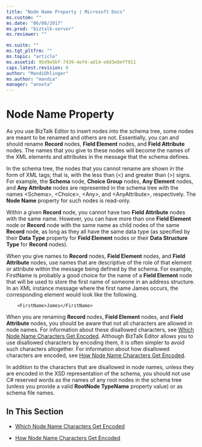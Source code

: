```yaml
---
title: "Node Name Property | Microsoft Docs"
ms.custom: ""
ms.date: "06/08/2017"
ms.prod: "biztalk-server"
ms.reviewer: ""

ms.suite: ""
ms.tgt_pltfrm: ""
ms.topic: "article"
ms.assetid: 95d9e5bf-7439-4ef4-ad14-e8d3e8eff911
caps.latest.revision: 6
author: "MandiOhlinger"
ms.author: "mandia"
manager: "anneta"
---
```

# Node Name Property
As you use BizTalk Editor to insert nodes into the schema tree, some nodes are meant to be renamed and others are not. Essentially, you can and should rename **Record** nodes, **Field Element** nodes, and **Field Attribute** nodes. The names that you give to these nodes will become the names of the XML elements and attributes in the message that the schema defines.  
  
 In the schema tree, the nodes that you cannot rename are shown in the form of XML tags; that is, with the less than (\<) and greater than (\>) signs. For example, the **Schema** node, **Choice Group** nodes, **Any Element** nodes, and **Any Attribute** nodes are represented in the schema tree with the names \<Schema\>, \<Choice\>, \<Any\>, and \<AnyAttribute\>, respectively. The **Node Name** property for such nodes is read-only.  
  
 Within a given **Record** node, you cannot have two **Field Attribute** nodes with the same name. However, you can have more than one **Field Element** node or **Record** node with the same name as child nodes of the same **Record** node, as long as they all have the same data type (as specified by their **Data Type** property for **Field Element** nodes or their **Data Structure Type** for **Record** nodes).  
  
 When you give names to **Record** nodes, **Field Element** nodes, and **Field Attribute** nodes, use names that are descriptive of the role of that element or attribute within the message being defined by the schema. For example, FirstName is probably a good choice for the name of a **Field Element** node that will be used to store the first name of someone in an address structure. In an XML instance message where the first name James occurs, the corresponding element would look like the following.  
  
```  
    <FirstName>James</FirstName>  
```  
  
 When you are renaming **Record** nodes, **Field Element** nodes, and **Field Attribute** nodes, you should be aware that not all characters are allowed in node names. For information about these disallowed characters, see [Which Node Name Characters Get Encoded](../core/which-node-name-characters-get-encoded.md). Although BizTalk Editor allows you to use disallowed characters by encoding them, it is often simpler to avoid such characters altogether. For information about how disallowed characters are encoded, see [How Node Name Characters Get Encoded](../core/how-node-name-characters-get-encoded.md).  
  
 In addition to the characters that are disallowed in node names, unless they are encoded in the XSD representation of the schema, you should not use C# reserved words as the names of any root nodes in the schema tree (unless you provide a valid **RootNode TypeName** property value) or as schema file names.  
  
## In This Section  
  
-   [Which Node Name Characters Get Encoded](../core/which-node-name-characters-get-encoded.md)  
  
-   [How Node Name Characters Get Encoded](../core/how-node-name-characters-get-encoded.md)